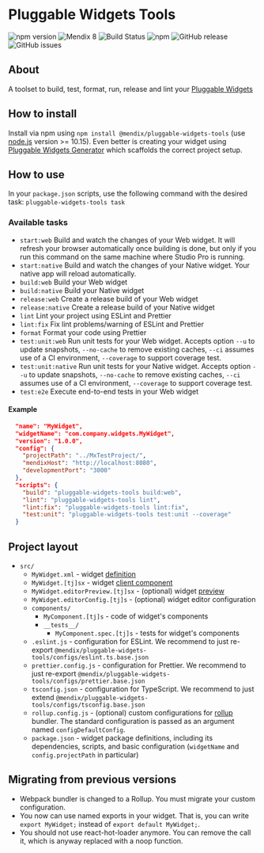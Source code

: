 # Pluggable Widgets Tools

![npm version](https://badge.fury.io/js/%40mendix%2Fpluggable-widgets-tools.svg)
![Mendix 8](https://img.shields.io/badge/mendix-8.0.0-brightgreen.svg)
![Build Status](https://travis-ci.org/mendix/widgets-resources.svg?branch=master)
![npm](https://img.shields.io/npm/dm/@mendix/pluggable-widgets-tools)
![GitHub release](https://img.shields.io/github/release/mendix/widgets-resources)
![GitHub issues](https://img.shields.io/github/issues/mendix/widgets-resources)

## About

A toolset to build, test, format, run, release and lint your [Pluggable Widgets](https://docs.mendix.com/apidocs-mxsdk/apidocs/pluggable-widgets)

## How to install

Install via npm using `npm install @mendix/pluggable-widgets-tools` (use [node.js](https://nodejs.org/) version >= 10.15). Even better is creating your widget using [Pluggable Widgets Generator](https://www.npmjs.com/package/@mendix/generator-widget) which scaffolds the correct project setup.

## How to use

In your `package.json` scripts, use the following command with the desired task: `pluggable-widgets-tools task`

### Available tasks

-   `start:web` Build and watch the changes of your Web widget. It will refresh your browser automatically once building is done, but only if you run this command on the same machine where Studio Pro is running.
-   `start:native` Build and watch the changes of your Native widget. Your native app will reload automatically.
-   `build:web` Build your Web widget
-   `build:native` Build your Native widget
-   `release:web` Create a release build of your Web widget
-   `release:native` Create a release build of your Native widget
-   `lint` Lint your project using ESLint and Prettier
-   `lint:fix` Fix lint problems/warning of ESLint and Prettier
-   `format` Format your code using Prettier
-   `test:unit:web` Run unit tests for your Web widget. Accepts option `--u` to update snapshots, `--no-cache` to remove existing caches, `--ci` assumes use of a CI environment, `--coverage` to support coverage test.
-   `test:unit:native` Run unit tests for your Native widget. Accepts option `--u` to update snapshots, `--no-cache` to remove existing caches, `--ci` assumes use of a CI environment, `--coverage` to support coverage test.
-   `test:e2e` Execute end-to-end tests in your Web widget

#### Example

```json
  "name": "MyWidget",
  "widgetName": "com.company.widgets.MyWidget",
  "version": "1.0.0",
  "config": {
    "projectPath": "../MxTestProject/",
    "mendixHost": "http://localhost:8080",
    "developmentPort": "3000"
  },
  "scripts": {
    "build": "pluggable-widgets-tools build:web",
    "lint": "pluggable-widgets-tools lint",
    "lint:fix": "pluggable-widgets-tools lint:fix",
    "test:unit": "pluggable-widgets-tools test:unit --coverage"
  }
```

## Project layout

-   `src/`
    -   `MyWidget.xml` - widget [definition](https://docs.mendix.com/apidocs-mxsdk/apidocs/property-types-pluggable-widgets)
    -   `MyWidget.[tj]sx` - widget [client component](https://docs.mendix.com/apidocs-mxsdk/apidocs/client-apis-for-pluggable-widgets)
    -   `MyWidget.editorPreview.[tj]sx` - (optional) widget [preview](https://docs.mendix.com/apidocs-mxsdk/apidocs/studio-apis-for-pluggable-widgets)
    -   `MyWidget.editorConfig.[tj]s` - (optional) widget editor configuration
    -   `components/`
        -   `MyComponent.[tj]s` - code of widget's components
        -   `__tests__/`
            -   `MyComponent.spec.[tj]s` - tests for widget's components
    -   `.eslint.js` - configuration for ESLint. We recommend to just re-export `@mendix/pluggable-widgets-tools/configs/eslint.ts.base.json`
    -   `prettier.config.js` - configuration for Prettier. We recommend to just re-export `@mendix/pluggable-widgets-tools/configs/prettier.base.json`
    -   `tsconfig.json` - configuration for TypeScript. We recommend to just extend `@mendix/pluggable-widgets-tools/configs/tsconfig.base.json`
    -   `rollup.config.js` - (optional) custom configurations for [rollup](https://rollupjs.org/guide/en/) bundler. The standard configuration is passed as an argument named `configDefaultConfig`.
    -   `package.json` - widget package definitions, including its dependencies, scripts, and basic configuration (`widgetName` and `config.projectPath` in particular)

## Migrating from previous versions

-   Webpack bundler is changed to a Rollup. You must migrate your custom configuration.
-   You now can use named exports in your widget. That is, you can write `export MyWidget;` instead of `export default MyWidget;`.
-   You should not use react-hot-loader anymore. You can remove the call it, which is anyway replaced with a noop function.
